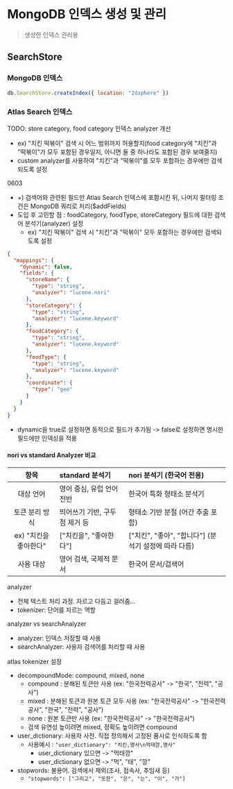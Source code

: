 # MongoDB 인덱스 생성 및 관리
> 생성한 인덱스 관리용

## SearchStore
### MongoDB 인덱스
```js
db.SearchStore.createIndex({ location: "2dsphere" })
```
### Atlas Search 인덱스
TODO: store category, food category 인덱스 analyzer 개선
- ex) "치킨 떡볶이" 검색 시 어느 범위까지 허용할지(food category에 "치킨"과 "떡볶이"가 모두 포함된 경우일지, 아니면 둘 중 하나라도 포함된 경우 보여줄지)
- custom analyzer를 사용하여 "치킨"과 "떡볶이"를 모두 포함하는 경우에만 검색되도록 설정

0603
- +) 검색어와 관련된 필드만 Atlas Search 인덱스에 포함시킨 뒤, 나머지 필터링 조건은 MongoDB 쿼리로 처리($addFields)
- 도입 후 고민할 점 : foodCategory, foodType, storeCategory 필드에 대한 검색어 분석기(analyzer) 설정
  - ex) "치킨 떡볶이" 검색 시 "치킨"과 "떡볶이" 모두 포함하는 경우에만 검색되도록 설정
```json
{
  "mappings": {
    "dynamic": false,
    "fields": {
      "storeName": {
        "type": "string",
        "analyzer": "lucene.nori"
      },
      "storeCategory": {
        "type": "string",
        "analyzer": "lucene.keyword"
      },
      "foodCategory": {
        "type": "string",
        "analyzer": "lucene.keyword"
      },
      "foodType": {
        "type": "string",
        "analyzer": "lucene.keyword"
      },
      "coordinate": {
        "type": "geo"
      }
    }
  }
}
```
- dynamic을 true로 설정하면 동적으로 필드가 추가됨 -> false로 설정하면 명시한 필드에만 인덱싱을 적용

#### nori vs standard Analyzer 비교
|       항목        | standard 분석기      | nori 분석기 (한국어 전용)                   |
|:---------------:|:------------------|:------------------------------------|
|      대상 언어      | 영어 중심, 유럽 언어 전반   | 한국어 특화 형태소 분석기                      |
|    토큰 분리 방식     | 띄어쓰기 기반, 구두점 제거 등 | 형태소 기반 분절 (어간 추출 포함)                |
| ex) "치킨을 좋아한다"  | ["치킨을", "좋아한다"]   | ["치킨", "좋아", "합니다"] (분석기 설정에 따라 다름) |
|      사용 대상      | 영어 검색, 국제적 문서     | 한국어 문서/검색어                          |

analyzer
- 전체 텍스트 처리 과정. 자르고 다듬고 걸러줌...
- tokenizer: 단어를 자르는 역할

analyzer vs searchAnalyzer
- analyzer: 인덱스 저장할 때 사용
- searchAnalyzer: 사용자 검색어를 처리할 때 사용

atlas tokenizer 설정
- decompoundMode: compound, mixed, none
  - compound : 분해된 토큰만 사용 (ex: "한국전력공사" -> "한국", "전력", "공사")
  - mixed : 분해된 토큰과 원본 토큰 모두 사용 (ex: "한국전력공사" -> "한국전력공사", "한국", "전력", "공사")
  - none : 원본 토큰만 사용 (ex: "한국전력공사" -> "한국전력공사")
  - 검색 유연성 높이려면 mixed, 정확도 높이려면 compound
- user_dictionary: 사용자 사전. 직접 정의해서 고정된 품사로 인식하도록 함
  - 사용예시 : `"user_dictionary": "치킨,명사\n먹태깡,명사"`
    - user_dictionary 있으면 -> "먹태깡"
    - user_dictionary 없으면 -> "먹", "태", "깡"
- stopwords: 불용어. 검색에서 제외(조사, 접속사, 추임새 등)
  - `"stopwords": ["그리고", "또한", "은", "는", "이", "가"]`
